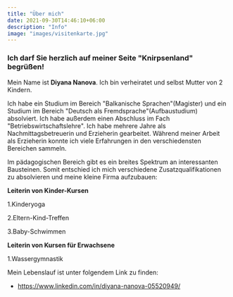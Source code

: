 ```yaml
---
title: "Über mich"
date: 2021-09-30T14:46:10+06:00
description: "Info"
image: "images/visitenkarte.jpg"
---
```


### Ich darf Sie herzlich auf meiner Seite "Knirpsenland" begrüßen!

Mein Name ist **Diyana Nanova**.
Ich bin verheiratet und selbst Mutter von 2 Kindern.



Ich habe ein Studium im Bereich "Balkanische Sprachen"(Magister) und ein Studium im Bereich "Deutsch als Fremdsprache"(Aufbaustudium) absolviert. Ich habe außerdem einen Abschluss im Fach "Betriebswirtschaftslehre". Ich habe mehrere Jahre als Nachmittagsbetreuerin und Erzieherin gearbeitet.
Während meiner Arbeit als Erzieherin konnte ich viele Erfahrungen in den verschiedensten Bereichen sammeln.

Im pädagogischen Bereich gibt es ein breites Spektrum an interessanten Bausteinen. Somit entschied ich mich verschiedene Zusatzqualifikationen zu absolvieren und meine kleine Firma aufzubauen:

**Leiterin von Kinder-Kursen**

  1.Kinderyoga
  
  2.Eltern-Kind-Treffen
  
  3.Baby-Schwimmen
  
**Leiterin von Kursen für Erwachsene**
  
  1.Wassergymnastik

Mein Lebenslauf ist unter folgendem Link zu finden:
* https://www.linkedin.com/in/diyana-nanova-05520949/
